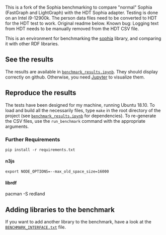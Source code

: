 This is a fork of the Sophia benchmarking to compare "normal" Sophia (FastGraph and LightGraph) with the HDT Sophia adapter.
Testing is done on an Intel i9-12900k.
The person data files need to be converted to HDT for the HDT test to work.
Original readme below.
Known bug: Logging text from HDT needs to be manually removed from the HDT CSV file.

This is an environment for benchmarking the [sophia] library,
and comparing it with other RDF libraries.

[sophia]: https://github.com/pchampin/sophia_rs

## See the results

The results are available in [`benchmark_results.ipynb`](./benchmark_results.ipynb).
They should display correctly on github.
Otherwise, you need [Jupyter](http://jupyter.org/) to visualize them.

## Reproduce the results

The tests have been designed for my machine, running Ubuntu 18.10.
To load and build all the necessarily files,
type `make` in the root directory of the project
(see [`benchmark_results.ipynb`](./benchmark_results.ipynb) for dependencies).
To re-generate the CSV files,
use the `run_benchmark` command with the appropriate arguments.

### Further Requirements

    pip install -r requirements.txt

#### n3js

    export NODE_OPTIONS=--max_old_space_size=16000

#### librdf

pacman -S redland

## Adding libraries to the benchmark

If you want to add another library to the benchmark,
have a look at the [`BENCHMARK_INTERFACE.txt`](./BENCHMARK_INTERFACE.txt) file.
